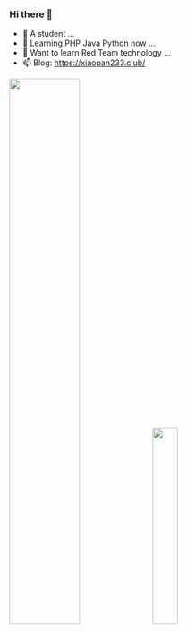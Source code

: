 ### Hi there 👋


- 🔭 A student ...
- 🌱 Learning PHP Java Python now ...
- 👯 Want to learn Red Team technology ...
- 📫 Blog: https://xiaopan233.club/

<p float="left">  
  <img src="https://github-readme-stats.vercel.app/api?username=xiaopan233&show_icons=true&theme=radical" width=50%/>
  <img src="https://github-readme-stats.vercel.app/api/top-langs/?username=xiaopan233&show_icons=true&layout=compact&theme=radical" width=30%/>
</p>


<!--
**xiaopan233/xiaopan233** is a ✨ _special_ ✨ repository because its `README.md` (this file) appears on your GitHub profile.

Here are some ideas to get you started:

- 🔭 I’m currently working on ...
- 🌱 I’m currently learning ...
- 👯 I’m looking to collaborate on ...
- 🤔 I’m looking for help with ...
- 💬 Ask me about ...
- 📫 How to reach me: ...
- 😄 Pronouns: ...
- ⚡ Fun fact: ...
-->
